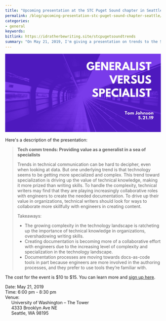 ```yaml
---
title: "Upcoming presentation at the STC Puget Sound chapter in Seattle"
permalink: /blog/upcoming-presentation-stc-puget-sound-chapter-seattle/
categories:
- general
keywords:
bitlink: https://idratherbewriting.site/stcpugetsoundtrends
summary: "On May 21, 2019, I'm giving a presentation on trends to the STC Puget Sound Chapter in Seattle, Washington. The venue is at the University of Washington and will be from 6:00-8:30pm."
---
```


<a href="https://www.stc-psc.org/event/tech-comm-trends-providing-value-as-a-generalist-in-a-sea-of-specialists/"><img src="/images/stcpugetsoundgenspec.png" alt="STC Puget Sound presentation" /></a>

Here's a description of the presentation:

> **Tech comm trends: Providing value as a generalist in a sea of specialists**
>
> Trends in technical communication can be hard to decipher, even when looking at data. But one underlying trend is that technology seems to be getting more specialized and complex. This trend toward specialization is driving up the value of technical knowledge, making it more prized than writing skills. To handle the complexity, technical writers may find that they are playing increasingly collaborative roles with engineers to create the needed documentation. To drive up their value in organizations, technical writers should look for ways to collaborate more skillfully with engineers in creating content.
>
> Takeaways:
>
> - The growing complexity in the technology landscape is ratcheting up the importance of technical knowledge in organizations, overshadowing writing skills.
> - Creating documentation is becoming more of a collaborative effort with engineers due to the increasing level of complexity and specialization in the technology landscape.
> - Documentation processes are moving towards docs-as-code tools in part because engineers are more involved in the authoring processes, and they prefer to use tools they’re familiar with.

The cost for the event is $10 to $15. You can learn more and [sign up here](https://www.stc-psc.org/event/tech-comm-trends-providing-value-as-a-generalist-in-a-sea-of-specialists/).

Date: May 21, 2019<br/>
Time: 6:00 pm - 8:30 pm<br/>
Venue:<br/>
<span style="margin-left: 20px">University of Washington – The Tower<br/></span>
<span style="margin-left: 20px">4333 Brooklyn Ave NE <br/></span>
<span style="margin-left: 20px">Seattle, WA 98195</span>
